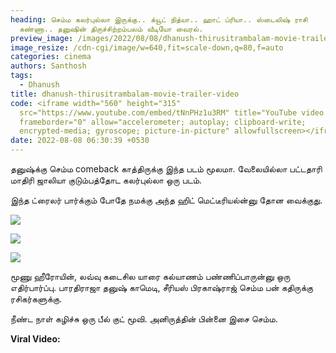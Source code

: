```yaml
---
heading: செம்ம கலர்புல்லா இருக்கு.. க்யூட் நித்யா.. ஹாட் ப்ரியா.. ஸ்டைலிஷ் ராசி
  கண்ணா.. தனுஷின் திருச்சிற்றம்பலம் வீடியோ வைரல்.
preview_image: /images/2022/08/08/dhanush-thirusitrambalam-movie-trailer-video.jpeg
image_resize: /cdn-cgi/image/w=640,fit=scale-down,q=80,f=auto
categories: cinema
authors: Santhosh
tags:
  - Dhanush
title: dhanush-thirusitrambalam-movie-trailer-video
code: <iframe width="560" height="315"
  src="https://www.youtube.com/embed/tNnPHz1u3RM" title="YouTube video player"
  frameborder="0" allow="accelerometer; autoplay; clipboard-write;
  encrypted-media; gyroscope; picture-in-picture" allowfullscreen></iframe>
date: 2022-08-08 06:30:39 +0530
---
```

தனுஷ்க்கு செம்ம comeback காத்திருக்கு இந்த படம் மூலமா. வேலையில்லா பட்டதாரி மாதிரி ஜாலியா குடும்பத்தோட கலர்புல்லா ஒரு படம்.

இந்த ட்ரைலர் பார்க்கும் போதே நமக்கு அந்த ஹிட் மெட்டீரியல்ன்னு தோன வைக்குது.

![](/images/2022/08/08/thirusitrambalam-trailer-video-1.jpeg)

![](/images/2022/08/08/thirusitrambalam-trailer-video-2.jpeg)

![](/images/2022/08/08/thirusitrambalam-trailer-video-3.jpeg)

மூணு ஹீரோயின், லவ்வு கடைசில யாரை கல்யாணம் பண்ணிப்பாருன்னு ஒரு எதிர்பார்ப்பு. பாரதிராஜா தனுஷ் காமெடி, சீரியஸ் பிரகாஷ்ராஜ் செம்ம பன் கதிருக்கு ரசிகர்களுக்கு.

நீண்ட நாள் கழிச்சு ஒரு பீல் குட் மூவி. அனிருத்தின் பின்னை இசை செம்ம.

**Viral Video:**